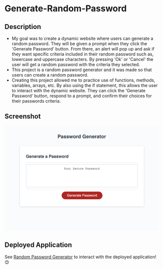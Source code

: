 # Generate-Random-Password

## Description

- My goal was to create a dynamic website where users can generate a random password. They will be given a prompt when they click the 'Generate Password' button. From there, an alert will pop up and ask if they want specific criteria included in their random password such as, lowercase and uppercase characters. By pressing 'Ok' or 'Cancel' the user will get a random password with the criteria they selected.
- This project is a random password generator and it was made so that users can create a random password.
- Creating this project allowed me to practice use of functions, methods, variables, arrays, etc. By also using the if statement, this allows the user to interact with the dynamic website. They can click the 'Generate Password' button, respond to a prompt, and confirm their choices for their passwords criteria. 

## Screenshot

![Random Password Generator](assets/images/Random%20Password%20Generator.jpeg)

## Deployed Application

See [Random Password Generator](https://amandagl1.github.io/Generate-Random-Password/) to interact with the deployed application!:blush: